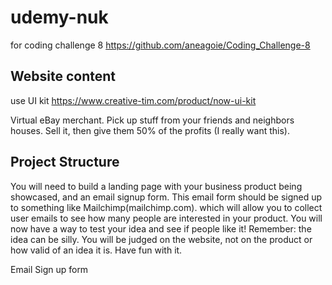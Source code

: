 # udemy-nuk

for coding challenge 8
https://github.com/aneagoie/Coding_Challenge-8

## Website content

use UI kit
https://www.creative-tim.com/product/now-ui-kit

Virtual eBay merchant. Pick up stuff from your friends and neighbors houses. Sell it, then give them 50% of the profits (I really want this).


## Project Structure

You will need to build a landing page with your business product being showcased, and an email signup form. This email form should be signed up to something like Mailchimp(mailchimp.com). which will allow you to collect user emails to see how many people are interested in your product. You will now have a way to test your idea and see if people like it! Remember: the idea can be silly. You will be judged on the website, not on the product or how valid of an idea it is. Have fun with it.

Email Sign up form

